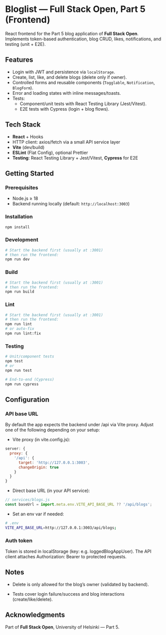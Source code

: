 # Bloglist — Full Stack Open, Part 5 (Frontend)

React frontend for the Part 5 blog application of **Full Stack Open**.  
Implements token-based authentication, blog CRUD, likes, notifications, and testing (unit + E2E).

## Features
- Login with JWT and persistence via `localStorage`.
- Create, list, like, and delete blogs (delete only if owner).
- Controlled forms and reusable components (`Togglable`, `Notification`, `BlogForm`).
- Error and loading states with inline messages/toasts.
- Tests:
  - Component/unit tests with React Testing Library (Jest/Vitest).
  - E2E tests with Cypress (login + blog flows).

## Tech Stack
- **React** + Hooks
- HTTP client: axios/fetch via a small API service layer
- **Vite** (dev/build)
- **ESLint** (Flat Config), optional Prettier
- **Testing**: React Testing Library + Jest/Vitest, **Cypress** for E2E

## Getting Started

### Prerequisites
- Node.js ≥ 18
- Backend running locally (default: `http://localhost:3003`)

### Installation
```bash
npm install
```
### Development

```bash
# Start the backend first (usually at :3001)
# then run the frontend:
npm run dev
```
### Build

```bash
# Start the backend first (usually at :3001)
# then run the frontend:
npm run build
```
### Lint

```bash
# Start the backend first (usually at :3001)
# then run the frontend:
npm run lint
# or auto-fix
npm run lint:fix
```
### Testing

```bash
# Unit/component tests
npm test
# or
npm run test

# End-to-end (Cypress)
npm run cypress
```

## Configuration

### API base URL

By default the app expects the backend under /api via Vite proxy.
Adjust one of the following depending on your setup:

* Vite proxy (in vite.config.js):

```js
server: {
  proxy: {
    '/api': {
      target: 'http://127.0.0.1:3003',
      changeOrigin: true
    }
  }
}
```

* Direct base URL (in your API service):

```js
// services/blogs.js
const baseUrl = import.meta.env.VITE_API_BASE_URL ?? '/api/blogs';
```

* Set an env var if needed:
```bash
# .env
VITE_API_BASE_URL=http://127.0.0.1:3003/api/blogs;
```

### Auth token
Token is stored in localStorage (key: e.g. loggedBlogAppUser).
The API client attaches Authorization: Bearer <token> to protected requests.

## Notes
* Delete is only allowed for the blog’s owner (validated by backend).

* Tests cover login failure/success and blog interactions (create/like/delete).

## Acknowledgments

Part of **Full Stack Open**, University of Helsinki — Part 5.